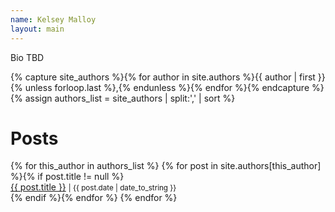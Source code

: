```yaml
---
name: Kelsey Malloy
layout: main
---
```


Bio TBD


{% capture site_authors %}{% for author in site.authors %}{{ author | first }}{% unless forloop.last %},{% endunless %}{% endfor %}{% endcapture %}
{% assign authors_list = site_authors | split:',' | sort %}

<h1>Posts</h1>
<!--cycles through tag list and creates subheader for each tag name...-->
{% for this_author in authors_list %}
<!--  lists all posts corresponding to specific tag...-->
  {% for post in site.authors[this_author] %}{% if post.title != null %}
  <div class="author-list">
      <span><a href="{{ site.baseurl }}{{ post.url }}">{{ post.title }}</a></span>
      <small><span>| {{ post.date | date_to_string }}</span></small>
  </div>
  {% endif %}{% endfor %}
{% endfor %}

